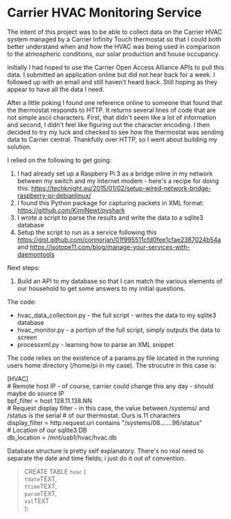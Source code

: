 # Carrier HVAC Monitoring Service

The intent of this project was to be able to collect data on the Carrier HVAC system managed by a Carrier Infinity Touch thermostat so that I could both better understand when and how the HVAC was being used in comparison to the atmospheric conditions, our solar production and house occupancy.   

Initially I had hoped to use the Carrier Open Access Alliance APIs to pull this data.  I submitted an application online but did not hear back for a week.  I followed up with an email and still haven't heard back.  Still hoping as they appear to have all the data I need.

After a little poking I found one reference online to someone that found that the thermostat responds to HTTP.  It returns several lines of code that are not simple ascii characters.   First, that didn't seem like a lot of information and second, I didn't feel like figuring out the character encoding.   I then decided to try my luck and checked to see how the thermostat was sending data to Carrier central.  Thankfully over HTTP, so I went about building my solution.  

I relied on the following to get going:

1. I had already set up a Raspbery Pi 3 as a bridge inline in my network between my switch and my Internet modem - here's a recipe for doing this:  https://techknight.eu/2015/01/02/setup-wired-network-bridge-raspberry-pi-debianlinux/
2. I found this Python package for capturing packets in XML format:  https://github.com/KimiNewt/pyshark
3. I wrote a script to parse the results and write the data to a sqlite3 database
4. Setup the script to run as a service following this https://gist.github.com/connorjan/01f995511cfd0fee1cfae2387024b54a and https://isotope11.com/blog/manage-your-services-with-daemontools

Next steps:

1. Build an API to my database so that I can match the various elements of our household to get some answers to my initial questions.

The code:

* hvac_data_collection.py - the full script - writes the data to my sqlite3 database
* hvac_monitor.py - a portion of the full script, simply outputs the data to screen
* processxml.py - learning how to parse an XML snippet

The code relies on the existence of a params.py file located in the running users home directory (/home/pi in my case).  The strucutre in this case is:

[HVAC]  
\# Remote host IP - of course, carrier could change this any day - should maybe do source IP  
bpf_filter = host 128.11.138.NN  
\# Request display filter - in this case, the value between /systems/ and /status is the serial # of our thermostat.  Ours is 11 characters  
display_filter = http.request.uri contains "/systems/08.......96/status"  
\# Location of our sqlite3 DB  
db_location = /mnt/usb1/hvac/hvac.db  

Database structure is pretty self explanatory.  There's no real need to separate the date and time fields; i just do it out of convention.

> CREATE TABLE `hvac` (  
> `tdate`TEXT,  
> `ttime`TEXT,  
> `param`TEXT,  
> `val`TEXT  
> );


